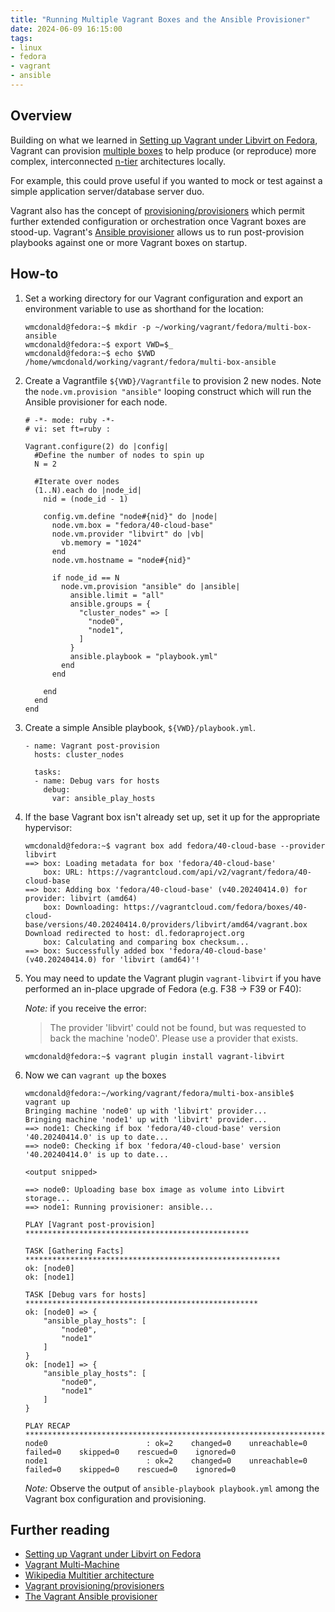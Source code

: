 ```yaml
---
title: "Running Multiple Vagrant Boxes and the Ansible Provisioner"
date: 2024-06-09 16:15:00
tags:
- linux
- fedora
- vagrant
- ansible
---
```


## Overview
Building on what we learned in [Setting up Vagrant under Libvirt on Fedora](https://wmcdonald404.github.io/github-pages/2024/03/20/18-51-00-linux-vagrant-libvirt-on-fedora.html), Vagrant can provision [multiple boxes](https://developer.hashicorp.com/vagrant/docs/multi-machine) to help produce (or reproduce) more complex, interconnected [n-tier](https://en.wikipedia.org/wiki/Multitier_architecture) architectures locally. 

For example, this could prove useful if you wanted to mock or test against a simple application server/database server duo.

Vagrant also has the concept of [provisioning/provisioners](https://developer.hashicorp.com/vagrant/docs/provisioning) which permit further extended configuration or orchestration once Vagrant boxes are stood-up. Vagrant's [Ansible provisioner](https://developer.hashicorp.com/vagrant/docs/provisioning/ansible) allows us to run post-provision playbooks against one or more Vagrant boxes on startup.


## How-to
1. Set a working directory for our Vagrant configuration and export an environment variable to use as shorthand for the location:
    ```
    wmcdonald@fedora:~$ mkdir -p ~/working/vagrant/fedora/multi-box-ansible
    wmcdonald@fedora:~$ export VWD=$_
    wmcdonald@fedora:~$ echo $VWD
    /home/wmcdonald/working/vagrant/fedora/multi-box-ansible
    ```

2. Create a Vagrantfile `${VWD}/Vagrantfile` to provision 2 new nodes. Note the `node.vm.provision "ansible"` looping construct which will run the Ansible provisioner for each node.
    ```
    # -*- mode: ruby -*-
    # vi: set ft=ruby :

    Vagrant.configure(2) do |config|
      #Define the number of nodes to spin up
      N = 2

      #Iterate over nodes
      (1..N).each do |node_id|
        nid = (node_id - 1)

        config.vm.define "node#{nid}" do |node|
          node.vm.box = "fedora/40-cloud-base"
          node.vm.provider "libvirt" do |vb|
            vb.memory = "1024"
          end
          node.vm.hostname = "node#{nid}"

          if node_id == N
            node.vm.provision "ansible" do |ansible|
              ansible.limit = "all"
              ansible.groups = {
                "cluster_nodes" => [
                  "node0",
                  "node1",
                ]
              }
              ansible.playbook = "playbook.yml"
            end
          end

        end
      end
    end
    ```

3. Create a simple Ansible playbook, `${VWD}/playbook.yml`.
    ```
    - name: Vagrant post-provision
      hosts: cluster_nodes

      tasks:
      - name: Debug vars for hosts
        debug:
          var: ansible_play_hosts
    ```

4. If the base Vagrant box isn't already set up, set it up for the appropriate hypervisor:
    ```
    wmcdonald@fedora:~$ vagrant box add fedora/40-cloud-base --provider libvirt
    ==> box: Loading metadata for box 'fedora/40-cloud-base'
        box: URL: https://vagrantcloud.com/api/v2/vagrant/fedora/40-cloud-base
    ==> box: Adding box 'fedora/40-cloud-base' (v40.20240414.0) for provider: libvirt (amd64)
        box: Downloading: https://vagrantcloud.com/fedora/boxes/40-cloud-base/versions/40.20240414.0/providers/libvirt/amd64/vagrant.box
    Download redirected to host: dl.fedoraproject.org
        box: Calculating and comparing box checksum...
    ==> box: Successfully added box 'fedora/40-cloud-base' (v40.20240414.0) for 'libvirt (amd64)'!
    ```

5. You may need to update the Vagrant plugin `vagrant-libvirt` if you have performed an in-place upgrade of Fedora (e.g. F38 -> F39 or F40):

    *Note:* if you receive the error: 
    > The provider 'libvirt' could not be found, but was requested to back the machine 'node0'. Please use a provider that exists.

    ```
    wmcdonald@fedora:~$ vagrant plugin install vagrant-libvirt
    ```

6. Now we can `vagrant up` the boxes
    ```
    wmcdonald@fedora:~/working/vagrant/fedora/multi-box-ansible$ vagrant up 
    Bringing machine 'node0' up with 'libvirt' provider...
    Bringing machine 'node1' up with 'libvirt' provider...
    ==> node1: Checking if box 'fedora/40-cloud-base' version '40.20240414.0' is up to date...
    ==> node0: Checking if box 'fedora/40-cloud-base' version '40.20240414.0' is up to date...

    <output snipped>

    ==> node0: Uploading base box image as volume into Libvirt storage...
    ==> node1: Running provisioner: ansible...

    PLAY [Vagrant post-provision] **************************************************

    TASK [Gathering Facts] *********************************************************
    ok: [node0]
    ok: [node1]

    TASK [Debug vars for hosts] ****************************************************
    ok: [node0] => {
        "ansible_play_hosts": [
            "node0",
            "node1"
        ]
    }
    ok: [node1] => {
        "ansible_play_hosts": [
            "node0",
            "node1"
        ]
    }

    PLAY RECAP *********************************************************************
    node0                      : ok=2    changed=0    unreachable=0    failed=0    skipped=0    rescued=0    ignored=0   
    node1                      : ok=2    changed=0    unreachable=0    failed=0    skipped=0    rescued=0    ignored=0   
    ```

    *Note:* Observe the output of `ansible-playbook playbook.yml` among the Vagrant box configuration and provisioning.

## Further reading

- [Setting up Vagrant under Libvirt on Fedora](https://wmcdonald404.github.io/github-pages/2024/03/20/18-51-00-linux-vagrant-libvirt-on-fedora.html)
- [Vagrant Multi-Machine](https://developer.hashicorp.com/vagrant/docs/multi-machine) 
- [Wikipedia Multitier architecture](https://en.wikipedia.org/wiki/Multitier_architecture)
- [Vagrant provisioning/provisioners](https://developer.hashicorp.com/vagrant/docs/provisioning) 
- [The Vagrant Ansible provisioner](https://developer.hashicorp.com/vagrant/docs/provisioning/ansible)
